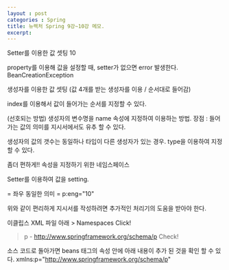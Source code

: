 ```yaml
---
layout : post
categories : Spring
title: 뉴렉처 Spring 9강~10강 메모.
excerpt: 
---
```


Setter를 이용한 값 셋팅
<bean id="exam" class="spring.di.entity.NewlecExam">
    <property name="kor">
        <value>10</value>
    </property>
    <property name="eng" value="10"/>
    <property name="math" value="10"/>
    <property name="com" value="10"/>
</bean>

property를 이용해 값을 설정할 때, setter가 없으면 error 발생한다.
BeanCreationException


생성자를 이용한 값 셋팅 (값 4개를 받는 생성자를 이용 / 순서대로 들어감)
<bean id="exam" class="spring.di.entity.NewlecExam">
    <constructor-arg value="10">
    <constructor-arg value="10">
    <constructor-arg value="10">
    <constructor-arg value="10">
</bean>

index를 이용해서 값이 들어가는 순서를 지정할 수 있다. 
<bean id="exam" class="spring.di.entity.NewlecExam">
    <constructor-arg index="0" value="10">
    <constructor-arg index="3" value="10">
    <constructor-arg index="1" value="10">
    <constructor-arg index="2" value="10">
</bean>

(선호되는 방법)
생성자의 변수명을 name 속성에 지정하여 이용하는 방법.
장점 : 들어가는 값의 의미를 지시서에서도 유추 할 수 있다.
<bean id="exam" class="spring.di.entity.NewlecExam">
    <constructor-arg name="kor" value="10">
    <constructor-arg name="eng" value="10">
    <constructor-arg name="com" value="10">
    <constructor-arg name="math" value="10">
</bean>

생성자의 값의 갯수는 동일하나 타입이 다른 생성자가 있는 경우.
type을 이용하여 지정할 수 있다.
<bean id="exam" class="spring.di.entity.NewlecExam">
    <constructor-arg name="kor" type="float" value="10">
    <constructor-arg name="eng" type="float" value="10">
    <constructor-arg name="com" type="float" value="10">
    <constructor-arg name="math" type="float" value="10">
</bean>


좀더 편하게!! 
속성을 지정하기 위한 네임스페이스

Setter를 이용하여 값을 setting.
<bean id="exam" class="spring.di.entity.NewlecExam" p:kor="10" p:eng="10"/>

<property name="eng" value="10"/> = 좌우 동일한 의미 = p:eng="10"




위와 같이 편리하게 지시서를 작성하려면 추가적인 처리기의 도움을 받아야 한다.

이클립스 XML 파일 아래 > Namespaces Click! 
> p - http://www.springframework.org/schema/p Check!


소스 코드로 돌아가면 beans 태그의 속성 안에 아래 내용이 추가 된 것을 확인 할 수 있다.
xmlns:p="http://www.springframework.org/schema/p"




